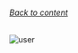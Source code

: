 ###### [Back to content](/README.md)

![user](https://github.com/airfanBG/SoftuniBMX/assets/693307/3bcd9b6b-d27f-4d0e-8767-b868eee5f863)
